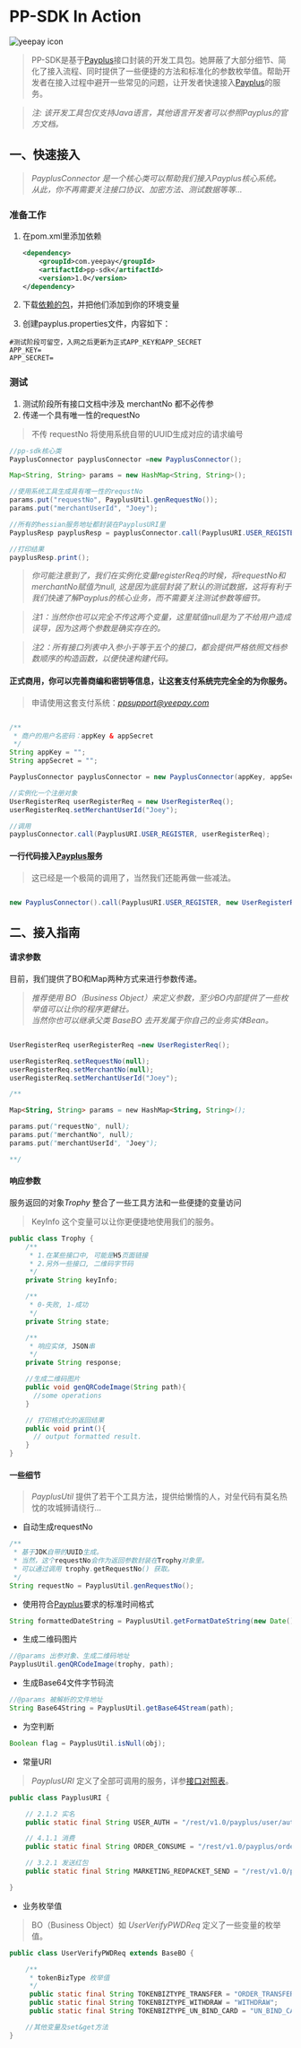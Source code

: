 # PP-SDK In Action

![yeepay icon](http://www.yeepay.com/images/logo.png)

> PP-SDK是基于[Payplus](http://payplus.yeepay.com)接口封装的开发工具包。她屏蔽了大部分细节、简化了接入流程、同时提供了一些便捷的方法和标准化的参数枚举值。帮助开发者在接入过程中避开一些常见的问题，让开发者快速接入[Payplus](http://payplus.yeepay.com)的服务。

> *注: 该开发工具包仅支持Java语言，其他语言开发者可以参照Payplus的官方文档。*

## 一、快速接入

> *PayplusConnector 是一个核心类可以帮助我们接入Payplus核心系统。  
> 从此，你不再需要关注接口协议、加密方法、测试数据等等...*

### 准备工作

1. 在pom.xml里添加依赖

   ```xml
   <dependency>
       <groupId>com.yeepay</groupId>
       <artifactId>pp-sdk</artifactId>
       <version>1.0</version>
   </dependency>
   ```

2. 下载[依赖的包](http://payplus.yeepay.com)，并把他们添加到你的环境变量

3. 创建payplus.properties文件，内容如下：

```properties
#测试阶段可留空，入网之后更新为正式APP_KEY和APP_SECRET
APP_KEY=
APP_SECRET=
```

### 测试

1. 测试阶段所有接口文档中涉及 merchantNo 都不必传参
2. 传递一个具有唯一性的requestNo
> 不传 requestNo 将使用系统自带的UUID生成对应的请求编号

```java
//pp-sdk核心类
PayplusConnector payplusConnector =new PayplusConnector();

Map<String, String> params = new HashMap<String, String>();

//使用系统工具生成具有唯一性的requstNo
params.put("requestNo", PayplusUtil.genRequestNo());
params.put("merchantUserId", "Joey");

//所有的hessian服务地址都封装在PayplusURI里
PayplusResp payplusResp = payplusConnector.call(PayplusURI.USER_REGISTER, userRegisterReq);

//打印结果
payplusResp.print();
```

>*你可能注意到了，我们在实例化变量registerReq的时候，将requestNo和merchantNo赋值为null, 这是因为底层封装了默认的测试数据，这将有利于我们快速了解Payplus的核心业务，而不需要关注测试参数等细节。*

>*注1：当然你也可以完全不传这两个变量，这里赋值null是为了不给用户造成误导，因为这两个参数是确实存在的。*

>*注2：所有接口列表中入参小于等于五个的接口，都会提供严格依照文档参数顺序的构造函数，以便快速构建代码。*

#### 正式商用，你可以完善商编和密钥等信息，让这套支付系统完完全全的为你服务。

> 申请使用这套支付系统：*<ppsupport@yeepay.com>*

```java

/**
 * 商户的用户名密码：appKey & appSecret
 */
String appKey = "";
String appSecret = "";

PayplusConnector payplusConnector = new PayplusConnector(appKey, appSecret);

//实例化一个注册对象
UserRegisterReq userRegisterReq = new UserRegisterReq();
userRegisterReq.setMerchantUserId("Joey");

//调用
payplusConnector.call(PayplusURI.USER_REGISTER, userRegisterReq);

```

#### 一行代码接入[Payplus](http://payplus.yeepay.com)服务
> 这已经是一个极简的调用了，当然我们还能再做一些减法。

```java

new PayplusConnector().call(PayplusURI.USER_REGISTER, new UserRegisterReq(null, null, "Joey")).print();

```

## 二、接入指南

#### 请求参数

目前，我们提供了BO和Map两种方式来进行参数传递。

> *推荐使用 BO（Business Object）来定义参数，至少BO内部提供了一些枚举值可以让你的程序更健壮。*  
> *当然你也可以继承父类 BaseBO 去开发属于你自己的业务实体Bean。*

```java

UserRegisterReq userRegisterReq =new UserRegisterReq();

userRegisterReq.setRequestNo(null);
userRegisterReq.setMerchantNo(null);
userRegisterReq.setMerchantUserId("Joey");

/**

Map<String, String> params = new HashMap<String, String>();

params.put("requestNo", null);
params.put("merchantNo", null);
params.put("merchantUserId", "Joey");

**/

```

#### 响应参数

服务返回的对象*Trophy* 整合了一些工具方法和一些便捷的变量访问
> KeyInfo 这个变量可以让你更便捷地使用我们的服务。

```java
public class Trophy {
    /**
     * 1.在某些接口中, 可能是H5页面链接
     * 2.另外一些接口, 二维码字节码
     */
    private String keyInfo;

    /**
     * 0-失败, 1-成功
     */
    private String state;

    /**
     * 响应实体, JSON串
     */
    private String response;

    //生成二维码图片
    public void genQRCodeImage(String path){
      //some operations
    }

    // 打印格式化的返回结果
    public void print(){
      // output formatted result.
    }
}
```

#### 一些细节

> *PayplusUtil* 提供了若干个工具方法，提供给懒惰的人，对垒代码有莫名热忱的攻城狮请绕行...  

* 自动生成requestNo

```java
/**
 * 基于JDK自带的UUID生成。
 * 当然，这个requestNo会作为返回参数封装在Trophy对象里。
 * 可以通过调用 trophy.getRequestNo() 获取。
 */
String requestNo = PayplusUtil.genRequestNo();
```

* 使用符合[Payplus](http://payplus.yeepay.com)要求的标准时间格式

```java
String formattedDateString = PayplusUtil.getFormatDateString(new Date());
```

* 生成二维码图片

```java
//@params 出参对象、生成二维码地址
PayplusUtil.genQRCodeImage(trophy, path);
```

* 生成Base64文件字节码流

```java
//@params 被解析的文件地址
String Base64String = PayplusUtil.getBase64Stream(path);
```

* 为空判断

```java
Boolean flag = PayplusUtil.isNull(obj);
```

* 常量URI  

>*PayplusURI* 定义了全部可调用的服务，详参[接口对照表](https://github.com/sharq34/pp-sdk/blob/master/%E6%8E%A5%E5%8F%A3%E6%96%87%E6%A1%A3%E5%92%8CPayplusURI%E5%AF%B9%E7%85%A7%E8%A1%A8.xlsx)。

```java
public class PayplusURI {

    // 2.1.2 实名
    public static final String USER_AUTH = "/rest/v1.0/payplus/user/auth";

    // 4.1.1 消费
    public static final String ORDER_CONSUME = "/rest/v1.0/payplus/order/consume";

    // 3.2.1 发送红包
    public static final String MARKETING_REDPACKET_SEND = "/rest/v1.0/payplus/merchant/sendRedPacket";

}

```

* 业务枚举值  

> BO（Business Object）如 *UserVerifyPWDReq* 定义了一些变量的枚举值。

```java
public class UserVerifyPWDReq extends BaseBO {

    /**
     * tokenBizType 枚举值
     */
     public static final String TOKENBIZTYPE_TRANSFER = "ORDER_TRANSFER";
     public static final String TOKENBIZTYPE_WITHDRAW = "WITHDRAW";
     public static final String TOKENBIZTYPE_UN_BIND_CARD = "UN_BIND_CARD";

    //其他变量及set&get方法
}
```
